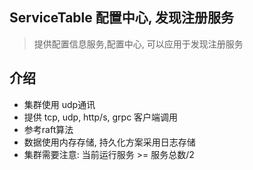 ## ServiceTable 配置中心, 发现注册服务 
> 提供配置信息服务,配置中心, 可以应用于发现注册服务

## 介绍
- 集群使用 udp通讯 
- 提供 tcp, udp, http/s, grpc 客户端调用
- 参考raft算法
- 数据使用内存存储, 持久化方案采用日志存储
- 集群需要注意: 当前运行服务 >= 服务总数/2


